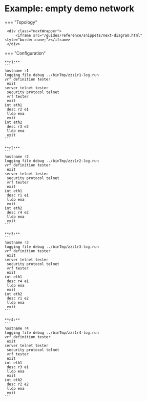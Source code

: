 # Example: empty demo network
    
=== "Topology"
    
     <div class="nextWrapper">
         <iframe src="/guides/reference/snippets/next-diagram.html" style="border:none;"></iframe>
     </div>

    
=== "Configuration"
    
    **r1:**
    ```
    hostname r1
    logging file debug ../binTmp/zzz1r1-log.run
    vrf definition tester
     exit
    server telnet tester
     security protocol telnet
     vrf tester
     exit
    int eth1
     desc r2 e1
     lldp ena
     exit
    int eth2
     desc r3 e2
     lldp ena
     exit
    ```
    
    **r2:**
    ```
    hostname r2
    logging file debug ../binTmp/zzz1r2-log.run
    vrf definition tester
     exit
    server telnet tester
     security protocol telnet
     vrf tester
     exit
    int eth1
     desc r1 e1
     lldp ena
     exit
    int eth2
     desc r4 e2
     lldp ena
     exit
    ```
    
    **r3:**
    ```
    hostname r3
    logging file debug ../binTmp/zzz1r3-log.run
    vrf definition tester
     exit
    server telnet tester
     security protocol telnet
     vrf tester
     exit
    int eth1
     desc r4 e1
     lldp ena
     exit
    int eth2
     desc r1 e2
     lldp ena
     exit
    ```
    
    **r4:**
    ```
    hostname r4
    logging file debug ../binTmp/zzz1r4-log.run
    vrf definition tester
     exit
    server telnet tester
     security protocol telnet
     vrf tester
     exit
    int eth1
     desc r3 e1
     lldp ena
     exit
    int eth2
     desc r2 e2
     lldp ena
     exit
    ```

